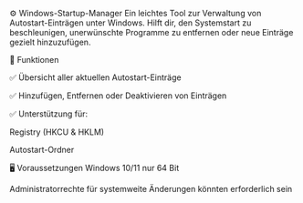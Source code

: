 ⚙️ Windows-Startup-Manager
Ein leichtes Tool zur Verwaltung von Autostart-Einträgen unter Windows.
Hilft dir, den Systemstart zu beschleunigen, unerwünschte Programme zu entfernen oder neue Einträge gezielt hinzuzufügen.

🧩 Funktionen

✅ Übersicht aller aktuellen Autostart-Einträge

✅ Hinzufügen, Entfernen oder Deaktivieren von Einträgen

✅ Unterstützung für:

Registry (HKCU & HKLM)

Autostart-Ordner

🖥️ Voraussetzungen
Windows 10/11 nur 64 Bit

Administratorrechte für systemweite Änderungen könnten erforderlich sein
